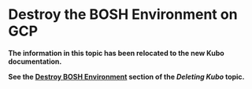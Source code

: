 # Destroy the BOSH Environment on GCP

**The information in this topic has been relocated to the new Kubo documentation.**

**See the [Destroy BOSH Environment](https://docs-kubo.cfapps.io/managing/deleting/#destroy-bosh-environment) section of the *Deleting Kubo* topic.** 
